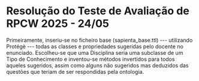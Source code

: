 # Resolução do Teste de Avaliação de RPCW 2025 - 24/05

Primeiramente, inseriu-se no ficheiro base (sapienta_base.ttl) --- utilizando Protégè --- todas as classes e propriedades sugeridas pelo docente no enunciado. Escolheu-se que uma Disciplina seria uma subclasse de um Tipo de Conhecimento e inventou-se métodos invertidos para todos aqueles sugeridos, assim como alguns não sugeridos mas deduzidos das questões que teriam de ser respondidas pela ontologia.